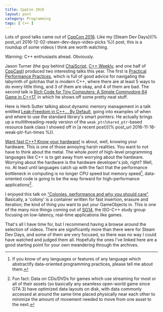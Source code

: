 ```yaml
---
title: CppCon 2016
layout: post
category: Programming
tags: [ C++ ]
---
```


Lots of good talks came out of [CppCon 2016](https://www.youtube.com/user/CppCon). Like my [Steam Dev Days]({% post_url 2016-12-02-steam-dev-days-video-picks %}) post, this is a roundup of some videos I think are worth watching.

Warning: C++ enthusiasts ahead. Obviously.

Jason Turner (the guy behind [ChaiScript](http://chaiscript.com/), [C++ Weekly](https://www.youtube.com/playlist?list=PLs3KjaCtOwSZ2tbuV1hx8Xz-rFZTan2J1), and one half of [CppCast](http://cppcast.com/)) produced two interesting talks this year. The first is [Practical Performance Practices](https://youtu.be/uzF4u9KgUWI), which is full of good advice for navigating the labyrinth of gotchas that is modern C++, where there are at least 5 ways to do every little thing, and 3 of them are okay, and 4 of them are bad. The second talk is [Rich Code for Tiny Computers: A Simple Commodore 64 Game in C++17](https://www.youtube.com/watch?v=zBkNBP00wJE), in which he shows off some pretty neat stuff.

Here is Herb Sutter talking about dynamic memory management in a talk entitled [Leak-Freedom in C++... By Default](https://youtu.be/JfmTagWcqoE), going into examples of when and where to use the standard library's smart pointers. He actually brings up a multithreading-ready version of the `weak_ptr`/`shared_ptr`-based resource bank class I showed off in [a recent post]({% post_url 2016-11-16-weak-ptr-fun-times %}).

[Want fast C++? Know your hardware!](https://www.youtube.com/watch?v=BP6NxVxDQIs) is about, well, knowing your hardware. This is one of those annoying harsh realities. You want to not have to think about the metal. The whole *point* of high-level programming languages like C++ is to get away from worrying about the hardware. Worrying about the hardware is the hardware developer's job, right? Well, no. At least until languages catch up with the fact that the performance bottleneck in computing is no longer CPU speed but memory speed[^1], data-oriented code is going to be the way forward for high-performance applications[^2].

I enjoyed this talk on [“Colonies, performance and why you should care"](https://www.youtube.com/watch?v=wBER1R8YyGY). Basically, a 'colony' is a container written for fast insertion, erasure and iteration; the kind of thing you want to put your GameObjects in. This is one of the many nice things coming out of [SG14](https://www.youtube.com/watch?v=dMupATOJKWc), the ISO-C++ study group focusing on low-latency, real-time applications like games.

That's all I have time for, but I recommend having a browse around the selection of videos. There are significantly more than there were for Steam Dev Days, and some of them are very focused, so there was no way I could have watched and judged them all. Hopefully the ones I've linked here are a good starting point for your own meandering through the archives.

[^1]: If you know of any languages or features of any language which abstractify data-oriented programming practices, please tell me about them.
[^2]: Fun fact: Data on CDs/DVDs for games which use streaming for most or all of their assets (so basically any seamless open-world game since GTA 3) have optimized data layouts on disk, with data commonly accessed at around the same time placed physically near each other to minimize the amount of movement needed to move from one asset to the next.
